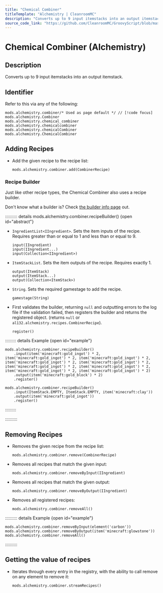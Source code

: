 ```yaml
---
title: "Chemical Combiner"
titleTemplate: "Alchemistry | CleanroomMC"
description: "Converts up to 9 input itemstacks into an output itemstack."
source_code_link: "https://github.com/CleanroomMC/GroovyScript/blob/master/src/main/java/com/cleanroommc/groovyscript/compat/mods/alchemistry/Combiner.java"
---
```


# Chemical Combiner (Alchemistry)

## Description

Converts up to 9 input itemstacks into an output itemstack.

## Identifier

Refer to this via any of the following:

```groovy:no-line-numbers {1}
mods.alchemistry.combiner/* Used as page default */ // [!code focus]
mods.alchemistry.Combiner
mods.alchemistry.chemical_combiner
mods.alchemistry.chemicalcombiner
mods.alchemistry.chemicalCombiner
mods.alchemistry.ChemicalCombiner
```


## Adding Recipes

- Add the given recipe to the recipe list:

    ```groovy:no-line-numbers
    mods.alchemistry.combiner.add(CombinerRecipe)
    ```


### Recipe Builder

Just like other recipe types, the Chemical Combiner also uses a recipe builder.

Don't know what a builder is? Check [the builder info page](../../getting_started/builder.md) out.

:::::::::: details mods.alchemistry.combiner.recipeBuilder() {open id="abstract"}
- `IngredientList<IIngredient>`. Sets the item inputs of the recipe. Requires greater than or equal to 1 and less than or equal to 9.

    ```groovy:no-line-numbers
    input(IIngredient)
    input(IIngredient...)
    input(Collection<IIngredient>)
    ```

- `ItemStackList`. Sets the item outputs of the recipe. Requires exactly 1.

    ```groovy:no-line-numbers
    output(ItemStack)
    output(ItemStack...)
    output(Collection<ItemStack>)
    ```

- `String`. Sets the required gamestage to add the recipe.

    ```groovy:no-line-numbers
    gamestage(String)
    ```

- First validates the builder, returning `null` and outputting errors to the log file if the validation failed, then registers the builder and returns the registered object. (returns `null` or `al132.alchemistry.recipes.CombinerRecipe`).

    ```groovy:no-line-numbers
    register()
    ```

::::::::: details Example {open id="example"}
```groovy:no-line-numbers
mods.alchemistry.combiner.recipeBuilder()
    .input(item('minecraft:gold_ingot') * 2, item('minecraft:gold_ingot') * 2, item('minecraft:gold_ingot') * 2, item('minecraft:gold_ingot') * 2, item('minecraft:gold_ingot') * 2, item('minecraft:gold_ingot') * 2, item('minecraft:gold_ingot') * 2, item('minecraft:gold_ingot') * 2, item('minecraft:gold_ingot') * 2)
    .output(item('minecraft:gold_block') * 2)
    .register()

mods.alchemistry.combiner.recipeBuilder()
    .input(ItemStack.EMPTY, ItemStack.EMPTY, item('minecraft:clay'))
    .output(item('minecraft:gold_ingot'))
    .register()
```

:::::::::

::::::::::

## Removing Recipes

- Removes the given recipe from the recipe list:

    ```groovy:no-line-numbers
    mods.alchemistry.combiner.remove(CombinerRecipe)
    ```

- Removes all recipes that match the given input:

    ```groovy:no-line-numbers
    mods.alchemistry.combiner.removeByInput(IIngredient)
    ```

- Removes all recipes that match the given output:

    ```groovy:no-line-numbers
    mods.alchemistry.combiner.removeByOutput(IIngredient)
    ```

- Removes all registered recipes:

    ```groovy:no-line-numbers
    mods.alchemistry.combiner.removeAll()
    ```

:::::::::: details Example {open id="example"}
```groovy:no-line-numbers
mods.alchemistry.combiner.removeByInput(element('carbon'))
mods.alchemistry.combiner.removeByOutput(item('minecraft:glowstone'))
mods.alchemistry.combiner.removeAll()
```

::::::::::

## Getting the value of recipes

- Iterates through every entry in the registry, with the ability to call remove on any element to remove it:

    ```groovy:no-line-numbers
    mods.alchemistry.combiner.streamRecipes()
    ```
